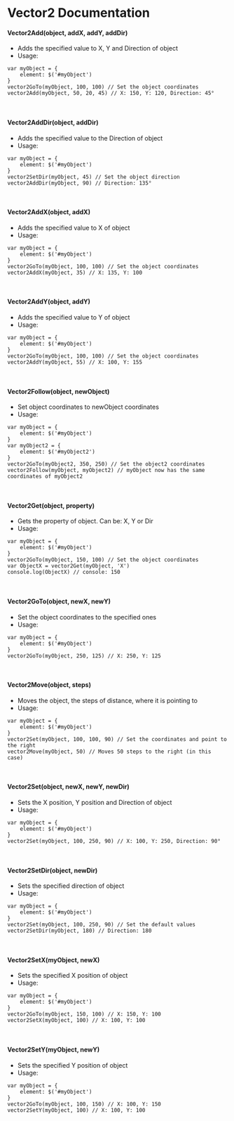 # Vector2 Documentation
#### Vector2Add(object, addX, addY, addDir)
* Adds the specified value to X, Y and Direction of object
* Usage:
```
var myObject = {
	element: $('#myObject')
}
vector2GoTo(myObject, 100, 100) // Set the object coordinates
vector2Add(myObject, 50, 20, 45) // X: 150, Y: 120, Direction: 45°
```
</br>

#### Vector2AddDir(object, addDir)
* Adds the specified value to the Direction of object
* Usage:
```
var myObject = {
	element: $('#myObject')
}
vector2SetDir(myObject, 45) // Set the object direction
vector2AddDir(myObject, 90) // Direction: 135°
```
</br>

#### Vector2AddX(object, addX)
* Adds the specified value to X of object
* Usage:
```
var myObject = {
	element: $('#myObject')
}
vector2GoTo(myObject, 100, 100) // Set the object coordinates
vector2AddX(myObject, 35) // X: 135, Y: 100
```
</br>

#### Vector2AddY(object, addY)
* Adds the specified value to Y of object
* Usage:
```
var myObject = {
	element: $('#myObject')
}
vector2GoTo(myObject, 100, 100) // Set the object coordinates
vector2AddY(myObject, 55) // X: 100, Y: 155
```
</br>

#### Vector2Follow(object, newObject)
* Set object coordinates to newObject coordinates
* Usage:
```
var myObject = {
	element: $('#myObject')
}
var myObject2 = {
	element: $('#myObject2')
}
vector2GoTo(myObject2, 350, 250) // Set the object2 coordinates
vector2Follow(myObject, myObject2) // myObject now has the same coordinates of myObject2
```
</br>

#### Vector2Get(object, property)
* Gets the property of object. Can be: X, Y or Dir
* Usage:
```
var myObject = {
	element: $('#myObject')
}
vector2GoTo(myObject, 150, 100) // Set the object coordinates
var ObjectX = vector2Get(myObject, 'X')
console.log(ObjectX) // console: 150
```
</br>

#### Vector2GoTo(object, newX, newY)
* Set the object coordinates to the specified ones
* Usage:
```
var myObject = {
	element: $('#myObject')
}
vector2GoTo(myObject, 250, 125) // X: 250, Y: 125
```
</br>

#### Vector2Move(object, steps)
* Moves the object, the steps of distance, where it is pointing to
* Usage:
```
var myObject = {
	element: $('#myObject')
}
vector2Set(myObject, 100, 100, 90) // Set the coordinates and point to the right
vector2Move(myObject, 50) // Moves 50 steps to the right (in this case)
```
</br>

#### Vector2Set(object, newX, newY, newDir)
* Sets the X position, Y position and Direction of object
* Usage:
```
var myObject = {
	element: $('#myObject')
}
vector2Set(myObject, 100, 250, 90) // X: 100, Y: 250, Direction: 90°
```
</br>

#### Vector2SetDir(object, newDir)
* Sets the specified direction of object
* Usage:
```
var myObject = {
	element: $('#myObject')
}
vector2Set(myObject, 100, 250, 90) // Set the default values
vector2SetDir(myObject, 180) // Direction: 180
```
</br>

#### Vector2SetX(myObject, newX)
* Sets the specified X position of object
* Usage:
```
var myObject = {
	element: $('#myObject')
}
vector2GoTo(myObject, 150, 100) // X: 150, Y: 100
vector2SetX(myObject, 100) // X: 100, Y: 100
```
</br>

#### Vector2SetY(myObject, newY)
* Sets the specified Y position of object
* Usage:
```
var myObject = {
	element: $('#myObject')
}
vector2GoTo(myObject, 100, 150) // X: 100, Y: 150
vector2SetY(myObject, 100) // X: 100, Y: 100
```

